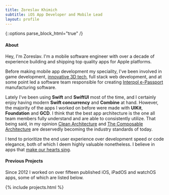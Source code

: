 ```yaml
---
title: Zoreslav Khimich
subtitle: iOS App Developer and Mobile Lead
layout: profile
---
```


{::options parse_block_html="true" /}

<section>

#### About
Hey, I'm Zoreslav. I'm a mobile software engineer with over a decade of experience building and shipping top quality apps for Apple platforms. 

Before making mobile app development my speciality, I've been involved in game development, [innovative 3D tech](https://www.crunchbase.com/organization/mydeco), full stack web development, and at some point led a software team responsible for creating [Interpol e-Passport](https://en.wikipedia.org/wiki/Interpol_Travel_Document) manufacturing software.

Lately I've been using **Swift** and **SwiftUI** most of the time, and I certainly enjoy having modern **Swift concurrency** and **Combine** at hand. However, the majority of the apps I worked on before were made with **UIKit**, **Foundation** and **GCD**. I think that the best app architecture is the one all team members fully understand and are able to consistently utilize. That being said, in my opinion [Clean Architecture](https://nalexn.github.io/clean-architecture-swiftui/) and [The Composable Architecture](https://github.com/pointfreeco/swift-composable-architecture) are deservedly becoming the industry standards of today.

I tend to prioritize the end user experience over development speed or code elegance, both of which I deem highly valuable nonetheless. I believe in apps that [make our hearts sing](https://daringfireball.net/2023/02/making_our_hearts_sing).

</section><section>

#### Previous Projects
Since 2012 I worked on over fifteen published iOS, iPadOS and watchOS apps, some of which are listed below.

{% include projects.html %}

</section>

